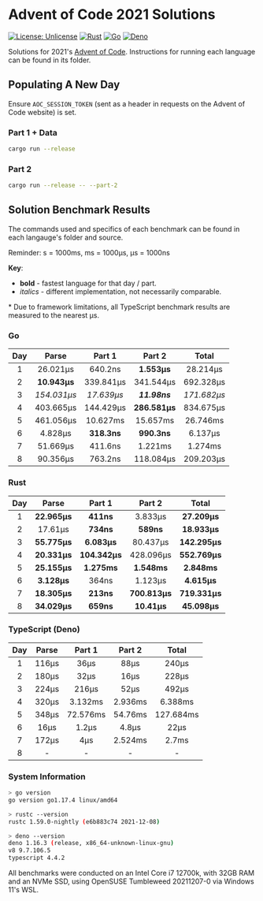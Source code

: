 # Advent of Code 2021 Solutions

[![License: Unlicense](https://img.shields.io/badge/license-Unlicense-blue.svg)](http://unlicense.org/)
[![Rust](https://github.com/maneac/aoc2021/actions/workflows/rust.yml/badge.svg)](https://github.com/maneac/aoc2021/actions/workflows/rust.yml)
[![Go](https://github.com/maneac/aoc2021/actions/workflows/golang.yml/badge.svg)](https://github.com/maneac/aoc2021/actions/workflows/golang.yml)
[![Deno](https://github.com/maneac/aoc2021/actions/workflows/deno.yml/badge.svg)](https://github.com/maneac/aoc2021/actions/workflows/deno.yml)

Solutions for 2021's [Advent of Code](https://adventofcode.com/2021). Instructions for running each language can be found in its folder.

## Populating A New Day

Ensure `AOC_SESSION_TOKEN` (sent as a header in requests on the Advent of Code website) is set.

### Part 1 + Data

```bash
cargo run --release
```

### Part 2

```bash
cargo run --release -- --part-2
```

## Solution Benchmark Results

The commands used and specifics of each benchmark can be found in each langauge's folder and source.

Reminder: s = 1000ms, ms = 1000&mu;s, &mu;s = 1000ns

**Key**:

- **bold** - fastest language for that day / part.
- *italics* - different implementation, not necessarily comparable.

\* Due to framework limitations, all TypeScript benchmark results are measured to the nearest &mu;s.

### Go

| Day   | Parse             | Part 1        | Part 2            | Total             |
|:-----:|:-----------------:|:-------------:|:-----------------:|:-----------------:|
| 1     | 26.021&mu;s       | 640.2ns       | **1.553&mu;s**    | 28.214&mu;s       |
| 2     | **10.943&mu;s**   | 339.841&mu;s  | 341.544&mu;s      | 692.328&mu;s      |
| 3     | *154.031&mu;s*    | *17.639&mu;s* | ***11.98ns***     | *171.682&mu;s*    |
| 4     | 403.665&mu;s      | 144.429&mu;s  | **286.581&mu;s**  | 834.675&mu;s      |
| 5     | 461.056&mu;s      | 10.627ms      | 15.657ms          | 26.746ms          |
| 6     | 4.828&mu;s        | **318.3ns**   | **990.3ns**       | 6.137&mu;s        |
| 7     | 51.669&mu;s       | 411.6ns       | 1.221ms           | 1.274ms           |
| 8     | 90.356&mu;s       | 763.2ns       | 118.084&mu;s      | 209.203&mu;s      |

### Rust

| Day   | Parse             | Part 1            | Part 2            | Total             |
|:-----:|:-----------------:|:-----------------:|:-----------------:|:-----------------:|
| 1     | **22.965&mu;s**   | **411ns**         | 3.833&mu;s        | **27.209&mu;s**   |
| 2     | 17.61&mu;s        | **734ns**         | **589ns**         | **18.933&mu;s**   |
| 3     | **55.775&mu;s**   | **6.083&mu;s**    | 80.437&mu;s       | **142.295&mu;s**  |
| 4     | **20.331&mu;s**   | **104.342&mu;s**  | 428.096&mu;s      | **552.769&mu;s**  |
| 5     | **25.155&mu;s**   | **1.275ms**       | **1.548ms**       | **2.848ms**       |
| 6     | **3.128&mu;s**    | 364ns             | 1.123&mu;s        | **4.615&mu;s**    |
| 7     | **18.305&mu;s**   | **213ns**         | **700.813&mu;s**  | **719.331&mu;s**  |
| 8     | **34.029&mu;s**   | **659ns**         | **10.41&mu;s**    | **45.098&mu;s**   |

### TypeScript (Deno)

| Day   | Parse     | Part 1    | Part 2    | Total     |
|:-----:|:---------:|:---------:|:---------:|:---------:|
| 1     | 116&mu;s  | 36&mu;s   | 88&mu;s   | 240&mu;s  |
| 2     | 180&mu;s  | 32&mu;s   | 16&mu;s   | 228&mu;s  |
| 3     | 224&mu;s  | 216&mu;s  | 52&mu;s   | 492&mu;s  |
| 4     | 320&mu;s  | 3.132ms   | 2.936ms   | 6.388ms   |
| 5     | 348&mu;s  | 72.576ms  | 54.76ms   | 127.684ms |
| 6     | 16&mu;s   | 1.2&mu;s  | 4.8&mu;s  | 22&mu;s   |
| 7     | 172&mu;s  | 4&mu;s    | 2.524ms   | 2.7ms     |
| 8     | -         | -         | -         | -         |

### System Information

```sh
> go version
go version go1.17.4 linux/amd64

> rustc --version
rustc 1.59.0-nightly (e6b883c74 2021-12-08)

> deno --version
deno 1.16.3 (release, x86_64-unknown-linux-gnu)
v8 9.7.106.5
typescript 4.4.2
```

All benchmarks were conducted on an Intel Core i7 12700k, with 32GB RAM and an NVMe SSD, using OpenSUSE Tumbleweed 20211207-0 via Windows 11's WSL.
